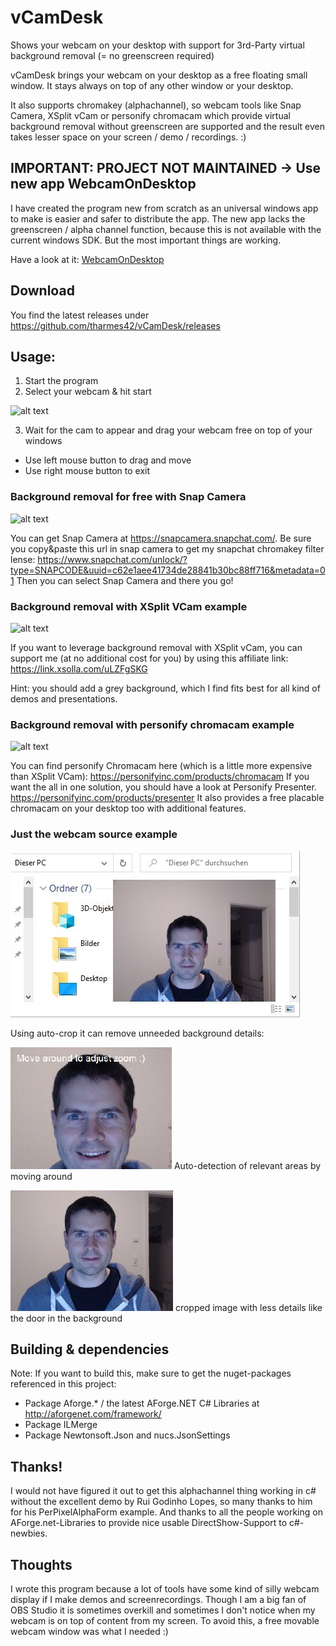 # vCamDesk
Shows your webcam on your desktop with support for 3rd-Party virtual background removal (= no greenscreen required)

vCamDesk brings your webcam on your desktop as a free floating small window. 
It stays always on top of any other window or your desktop.

It also supports chromakey (alphachannel), so webcam tools like Snap Camera, XSplit vCam or personify chromacam 
which provide virtual background removal without greenscreen are supported and the
result even takes lesser space on your screen / demo / recordings. :)

## IMPORTANT: PROJECT NOT MAINTAINED -> Use new app WebcamOnDesktop
I have created the program new from scratch as an universal windows app to make is easier and safer to distribute the app. The new app lacks the greenscreen / alpha channel function, because this is not available with the current windows SDK. But the most important things are working.

Have a look at it: [WebcamOnDesktop](https://github.com/tharmes42/WebcamOnDesktop)

## Download
You find the latest releases under https://github.com/tharmes42/vCamDesk/releases

## Usage:
1) Start the program
2) Select your webcam & hit start

![alt text](https://github.com/tharmes42/vCamDesk/blob/master/pagecontent/vDeskCam_screen1_startscreen.png "Initial Screen")

3) Wait for the cam to appear and drag your webcam free on top of your windows
- Use left mouse button to drag and move
- Use right mouse button to exit 

### Background removal for free with Snap Camera
![alt text](https://github.com/tharmes42/vCamDesk/blob/master/pagecontent/snapchat_filter.png "Snap Camera Example")

You can get Snap Camera at https://snapcamera.snapchat.com/. Be sure you copy&paste this url in snap camera to get my snapchat chromakey filter lense: https://www.snapchat.com/unlock/?type=SNAPCODE&uuid=c62e1aee41734de28841b30bc88ff716&metadata=01
Then you can select Snap Camera and there you go!

### Background removal with XSplit VCam example
![alt text](https://github.com/tharmes42/vCamDesk/blob/master/pagecontent/vDeskCam_screen3_xsplit.png "XSplit VCam Example")

If you want to leverage background removal with XSplit vCam, you can support me (at no additional cost for you) by using this affiliate link: https://link.xsolla.com/uLZFgSKG

Hint: you should add a grey background, which I find fits best for all kind of demos and presentations.

### Background removal with personify chromacam example
![alt text](https://github.com/tharmes42/vCamDesk/blob/master/pagecontent/vDeskCam_screen2_chromacam.png "personify chromacam Example")

You can find personify Chromacam here (which is a little more expensive than XSplit VCam):
https://personifyinc.com/products/chromacam
If you want the all in one solution, you should have a look at Personify Presenter.
https://personifyinc.com/products/presenter
It also provides a free placable chromacam on your desktop too with additional features.

### Just the webcam source example
![alt text](https://github.com/tharmes42/vCamDesk/blob/master/pagecontent/no-autocrop.jpg "Just the webcam without greenscreen removal :)")

Using auto-crop it can remove unneeded background details:

![alt text](https://github.com/tharmes42/vCamDesk/blob/master/pagecontent/autocrop1.jpg "Auto-detection of relevant areas by moving around")
Auto-detection of relevant areas by moving around

![alt text](https://github.com/tharmes42/vCamDesk/blob/master/pagecontent/autocrop2.jpg "cropped image with less details like the door in the background")
cropped image with less details like the door in the background

## Building & dependencies
Note: If you want to build this, make sure to get the nuget-packages referenced in this project:
- Package Aforge.* / the latest AForge.NET C# Libraries at http://aforgenet.com/framework/
- Package ILMerge
- Package Newtonsoft.Json and nucs.JsonSettings

## Thanks!
I would not have figured it out to get this alphachannel thing working in c# without the excellent demo by Rui Godinho Lopes, so many thanks to him for his PerPixelAlphaForm example.
And thanks to all the people working on AForge.net-Libraries to provide nice usable DirectShow-Support to c#-newbies. 

## Thoughts
I wrote this program because a lot of tools have some kind of silly webcam display 
if I make demos and screenrecordings. Though I am a big fan of OBS Studio
it is sometimes overkill and sometimes I don't notice when my webcam is on top
of content from my screen. To avoid this, a free movable webcam window was
what I needed :)
